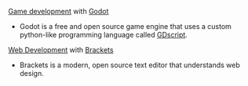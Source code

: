 [Game development](https://github.com/TutorialDoctor/TD-Godot-Games) with [Godot](http://www.godotengine.org/projects/godot-engine)

- Godot is a free and open source game engine that uses a custom python-like programming language called [GDscript](https://gist.github.com/TutorialDoctor/ce9255f16a49d8d911bb).

[Web Development](https://github.com/TutorialDoctor/Software_Development/tree/master/WebDev%20Tutorial) with [Brackets](http://brackets.io)

- Brackets is a modern, open source text editor that understands web design.
